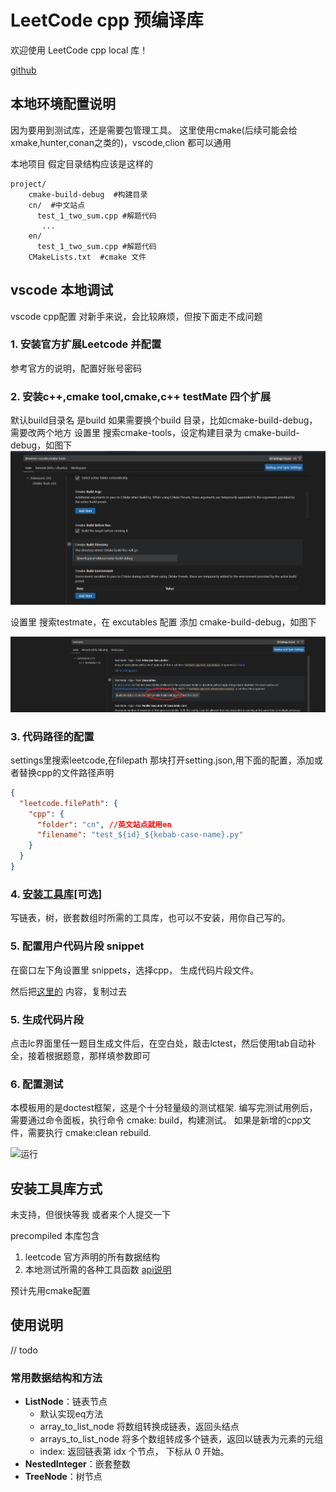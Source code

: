 # LeetCode cpp 预编译库

欢迎使用 LeetCode cpp local 库！

[github](https://github.com/zonewave/leetcode-precompiled)




## 本地环境配置说明
因为要用到测试库，还是需要包管理工具。
这里使用cmake(后续可能会给xmake,hunter,conan之类的)，vscode,clion 都可以通用

本地项目 假定目录结构应该是这样的
```
project/
    cmake-build-debug  #构建目录
    cn/  #中文站点
      test_1_two_sum.cpp #解题代码
       ...
    en/ 
      test_1_two_sum.cpp #解题代码
    CMakeLists.txt  #cmake 文件
```

## vscode 本地调试
vscode cpp配置 对新手来说，会比较麻烦，但按下面走不成问题
### 1. 安装官方扩展Leetcode 并配置 

参考官方的说明，配置好账号密码

### 2. 安装c++,cmake tool,cmake,c++ testMate 四个扩展

默认build目录名 是build
如果需要换个build 目录，比如cmake-build-debug，需要改两个地方
设置里 搜索cmake-tools，设定构建目录为 cmake-build-debug，如图下
![builddir](./img/builddir.png)

设置里 搜索testmate，在 excutables 配置 添加 cmake-build-debug，如图下

![testmatedir](./img/testmatedir.png)


### 3. 代码路径的配置
settings里搜索leetcode,在filepath 那块打开setting.json,用下面的配置，添加或者替换cpp的文件路径声明

```json
{
  "leetcode.filePath": {
    "cpp": {
      "folder": "cn", //英文站点就用en
      "filename": "test_${id}_${kebab-case-name}.py"
    }
  }
}
```

### 4. [安装工具库](#安装工具库方式)[可选]
写链表，树，嵌套数组时所需的工具库，也可以不安装，用你自己写的。

### 5. 配置用户代码片段 snippet

在窗口左下角设置里 snippets，选择cpp， 生成代码片段文件。

然后把[这里的](https://github.com/zonewave/leetcode-precompiled/blob/master/py/python-snippets.json) 内容，复制过去

### 5. 生成代码片段

点击lc界面里任一题目生成文件后，在空白处，敲击lctest，然后使用tab自动补全，接着根据题意，那样填参数即可

### 6. 配置测试

本模板用的是doctest框架，这是个十分轻量级的测试框架.
编写完测试用例后，需要通过命令面板，执行命令 cmake: build，构建测试。
如果是新增的cpp文件，需要执行 cmake:clean rebuild.


![运行](./img/vscode_run.gif)

## 安装工具库方式
未支持，但很快等我 或者来个人提交一下

precompiled
本库包含

1. leetcode 官方声明的所有数据结构
2. 本地测试所需的各种工具函数 [api说明](#常用数据结构和方法)

预计先用cmake配置

## 使用说明

// todo 

### 常用数据结构和方法

- **ListNode**：链表节点
    - 默认实现eq方法
    - array_to_list_node 将数组转换成链表，返回头结点
    - arrays_to_list_node 将多个数组转成多个链表，返回以链表为元素的元组
    - index: 返回链表第 idx 个节点， 下标从 0 开始。
- **NestedInteger**：嵌套整数
- **TreeNode**：树节点  
